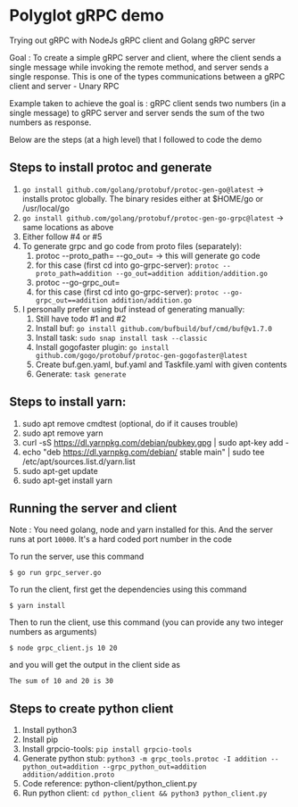 # Polyglot gRPC demo

Trying out gRPC with NodeJs gRPC client and Golang gRPC server

Goal : To create a simple gRPC server and client, where the client sends a single message while invoking the remote method, and server sends a single response. This is one of the types communications between a gRPC client and server - Unary RPC

Example taken to achieve the goal is : gRPC client sends two numbers (in a single message) to gRPC server and server sends the sum of the two numbers as response.

Below are the steps (at a high level) that I followed to code the demo

## Steps to install protoc and generate 
1. `go install github.com/golang/protobuf/protoc-gen-go@latest` -> installs protoc globally. The binary resides either at $HOME/go or /usr/local/go
2. `go install github.com/golang/protobuf/protoc-gen-go-grpc@latest` -> same locations as above
3. Either follow #4 or #5
4. To generate grpc and go code from proto files (separately):
   1. protoc --proto_path=<directory to look for proto file> --go_out=<output dir> <filepath> -> this will generate go code
   2. for this case (first cd into go-grpc-server): `protoc --proto_path=addition --go_out=addition addition/addition.go`
   3. protoc --go-grpc_out=<output dir> <filepath>
   4. for this case (first cd into go-grpc-server): `protoc --go-grpc_out==addition addition/addition.go`
5. I personally prefer using buf instead of generating manually:
   1. Still have todo #1 and #2
   2. Install buf: `go install github.com/bufbuild/buf/cmd/buf@v1.7.0`
   3. Install task: `sudo snap install task --classic`
   4. Install gogofaster plugin: `go install github.com/gogo/protobuf/protoc-gen-gogofaster@latest`
   5. Create buf.gen.yaml, buf.yaml and Taskfile.yaml with given contents
   6. Generate: `task generate`

## Steps to install yarn:
1. sudo apt remove cmdtest (optional, do if it causes trouble)
2. sudo apt remove yarn
3. curl -sS https://dl.yarnpkg.com/debian/pubkey.gpg | sudo apt-key add -
4. echo "deb https://dl.yarnpkg.com/debian/ stable main" | sudo tee /etc/apt/sources.list.d/yarn.list
5. sudo apt-get update
6. sudo apt-get install yarn

## Running the server and client

Note : You need golang, node and yarn installed for this. And the server runs at port `10000`. It's a hard coded port number in the code

To run the server, use this command

`$ go run grpc_server.go`

To run the client, first get the dependencies using this command

`$ yarn install`

Then to run the client, use this command (you can provide any two integer numbers as arguments)

`$ node grpc_client.js 10 20`

and you will get the output in the client side as

`The sum of 10 and 20 is 30`

## Steps to create python client
1. Install python3
2. Install pip
3. Install grpcio-tools: `pip install grpcio-tools`
4. Generate python stub: `python3 -m grpc_tools.protoc -I addition --python_out=addition --grpc_python_out=addition addition/addition.proto`
5. Code reference: python-client/python_client.py
6. Run python client: `cd python_client && python3 python_client.py`